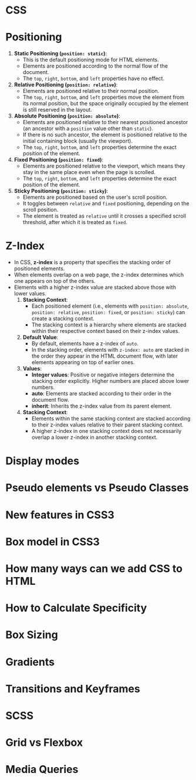# CSS

# Positioning

1. **Static Positioning (`position: static`)**:
   - This is the default positioning mode for HTML elements.
   - Elements are positioned according to the normal flow of the document.
   - The `top`, `right`, `bottom`, and `left` properties have no effect.
2. **Relative Positioning (`position: relative`)**:
   - Elements are positioned relative to their normal position.
   - The `top`, `right`, `bottom`, and `left` properties move the element from its normal position, but the space originally occupied by the element is still reserved in the layout.
3. **Absolute Positioning (`position: absolute`)**:
   - Elements are positioned relative to their nearest positioned ancestor (an ancestor with a `position` value other than `static`).
   - If there is no such ancestor, the element is positioned relative to the initial containing block (usually the viewport).
   - The `top`, `right`, `bottom`, and `left` properties determine the exact position of the element.
4. **Fixed Positioning (`position: fixed`)**:
   - Elements are positioned relative to the viewport, which means they stay in the same place even when the page is scrolled.
   - The `top`, `right`, `bottom`, and `left` properties determine the exact position of the element.
5. **Sticky Positioning (`position: sticky`)**:
   - Elements are positioned based on the user's scroll position.
   - It toggles between `relative` and `fixed` positioning, depending on the scroll position.
   - The element is treated as `relative` until it crosses a specified scroll threshold, after which it is treated as `fixed`.

# Z-Index

- In CSS, **z-index** is a property that specifies the stacking order of positioned elements.
- When elements overlap on a web page, the z-index determines which one appears on top of the others.
- Elements with a higher z-index value are stacked above those with lower values.
  1. **Stacking Context**:
     - Each positioned element (i.e., elements with `position: absolute`, `position: relative`, `position: fixed`, or `position: sticky`) can create a stacking context.
     - The stacking context is a hierarchy where elements are stacked within their respective context based on their z-index values.
  2. **Default Value**:
     - By default, elements have a z-index of `auto`.
     - In the stacking order, elements with `z-index: auto` are stacked in the order they appear in the HTML document flow, with later elements appearing on top of earlier ones.
  3. **Values**:
     - **Integer values**: Positive or negative integers determine the stacking order explicitly. Higher numbers are placed above lower numbers.
     - **auto**: Elements are stacked according to their order in the document flow.
     - **inherit**: Inherits the z-index value from its parent element.
  4. **Stacking Context**:
     - Elements within the same stacking context are stacked according to their z-index values relative to their parent stacking context.
     - A higher z-index in one stacking context does not necessarily overlap a lower z-index in another stacking context.

# Display modes

# Pseudo elements vs Pseudo Classes

# New features in CSS3

# Box model in CSS3

# How many ways can we add CSS to HTML

# How to Calculate Specificity

# Box Sizing

# Gradients

# Transitions and Keyframes

# SCSS

# Grid vs Flexbox

# Media Queries
